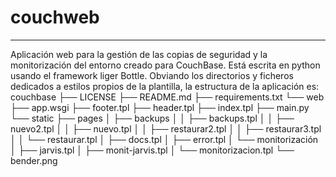 # couchweb
***
Aplicación web para la gestión de las copias de seguridad y la monitorización del entorno creado para CouchBase.
Está escrita en python usando el framework liger Bottle.
Obviando los directorios y ficheros dedicados a estilos propios de la plantilla, la estructura de la aplicación es:
	couchbase
	├── LICENSE
	├── README.md
	├── requirements.txt
	└── web
		├── app.wsgi
		├── footer.tpl
		├── header.tpl
		├── index.tpl
		├── main.py
		└── static
			├── pages
			│	├── backups
			│	│	├── backups.tpl
			│	│	├── nuevo2.tpl
			│	│	├── nuevo.tpl
			│	│	├── restaurar2.tpl
			│	│	├── restaurar3.tpl
			│	│	└── restaurar.tpl
			│	├── docs.tpl
			│	├── error.tpl
			│	└── monitorización
			│		├── jarvis.tpl
			│		├── monit-jarvis.tpl
			│		└── monitorizacion.tpl
			└── bender.png


